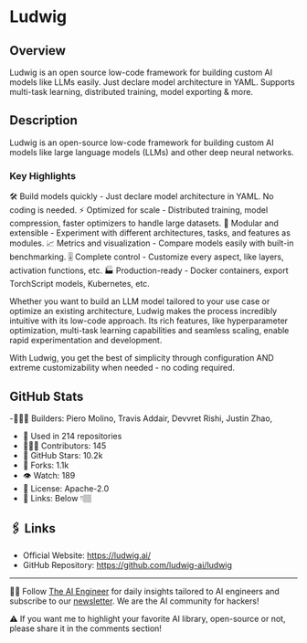 # Ludwig

## Overview
Ludwig is an open source low-code framework for building custom AI models like LLMs easily. Just declare model architecture in YAML. Supports multi-task learning, distributed training, model exporting & more.

## Description
Ludwig is an open-source low-code framework for building custom AI models like large language models (LLMs) and other deep neural networks.

### Key Highlights

🛠️ Build models quickly - Just declare model architecture in YAML. No coding is needed.
⚡️ Optimized for scale - Distributed training, model compression, faster optimizers to handle large datasets.
🧩 Modular and extensible - Experiment with different architectures, tasks, and features as modules.
📈 Metrics and visualization - Compare models easily with built-in benchmarking.
🎚️ Complete control - Customize every aspect, like layers, activation functions, etc.
🏭 Production-ready - Docker containers, export TorchScript models, Kubernetes, etc.

Whether you want to build an LLM model tailored to your use case or optimize an existing architecture, Ludwig makes the process incredibly intuitive with its low-code approach. Its rich features, like hyperparameter optimization, multi-task learning capabilities and seamless scaling, enable rapid experimentation and development.

With Ludwig, you get the best of simplicity through configuration AND extreme customizability when needed - no coding required.

## GitHub Stats
-👷🏽‍♀️ Builders: Piero Molino, Travis Addair, Devvret Rishi, Justin Zhao, 
- 💾 Used in 214 repositories
- 👩🏽‍💻 Contributors: 145
- 💫 GitHub Stars: 10.2k
- 🍴 Forks: 1.1k
- 👁️ Watch: 189
- 🪪 License: Apache-2.0
- 🔗 Links: Below 👇🏽

## 🖇️ Links
- Official Website: https://ludwig.ai/
- GitHub Repository: https://github.com/ludwig-ai/ludwig

---
🧙🏽 Follow [The AI Engineer](https://www.linkedin.com/company/theaiengineer/) for daily insights tailored to AI engineers and subscribe to our [newsletter](http://theaiengineerco.substack.com). We are the AI community for hackers!

⚠️ If you want me to highlight your favorite AI library, open-source or not, please share it in the comments section!


